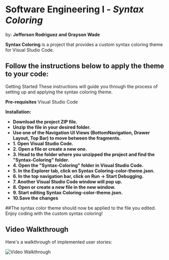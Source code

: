 # Software Engineering I - *Syntax Coloring*

by: **Jefferson Rodriguez and Grayson Wade**

**Syntax Coloring** is a project that provides a custom syntax coloring theme for Visual Studio Code.

## Follow the instructions below to apply the theme to your code:

Getting Started These instructions will guide you through the process of setting up and applying the syntax coloring theme.

**Pre-requisites**
Visual Studio Code

**Installation:**

-  **Download the project ZIP file.**
-  **Unzip the file in your desired folder.**
-  **Use one of the Navigation UI Views (BottomNavigation, Drawer Layout, Top Bar) to move between the fragments.**
-  **1. Open Visual Studio Code.**
-  **2. Open a file or create a new one.**
-  **3. Head to the folder where you unzipped the project and find the "Syntax-Coloring" folder.**
-  **4. Open the "Syntax-Coloring" folder in Visual Studio Code.**
-  **5. In the Explorer tab, click on Syntax Coloring-color-theme.json.**
-  **6. In the top navigation bar, click on Run -> Start Debugging.**
-  **7. Another Visual Studio Code window will pop up.**
-  **8. Open or create a new file in the new window.**
-  **9. Start editing Syntax Coloring-color-theme.json.**
-  **10.Save the changes**

##The syntax color theme should now be applied to the file you edited. Enjoy coding with the custom syntax coloring!

## Video Walkthrough

Here's a walkthrough of implemented user stories:

<img src='/Walkthrough.gif' title='Video Walkthrough' width='' alt='Video Walkthrough' />

